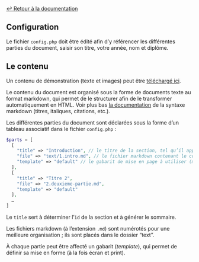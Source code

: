 [↩ Retour à la documentation](index.md)

## Configuration

Le fichier `config.php` doit être édité afin d’y référencer les différentes parties du document, saisir son titre, votre année, nom et diplôme.

## Le contenu

Un contenu de démonstration (texte et images) peut être [téléchargé ici](https://ateliers.esad-pyrenees.fr/pagetypetoprint/demo-base.zip). 

Le contenu du document est organisé sous la forme de documents texte au format markdown, qui permet de le structurer afin de le transformer automatiquement en HTML.
Voir plus bas [la documentation](#markdown) de la syntaxe markdown (titres, italiques, citations, etc.). 

Les différentes parties du document sont déclarées sous la forme d’un tableau associatif dans le fichier `config.php` :

```php
$parts = [
  [
    "title" => "Introduction", // le titre de la section, tel qu’il apparaitra dans le sommaire
    "file" => "text/1.intro.md", // le fichier markdown contenant le contenu (texte de la section)
    "template" => "default" // le gabarit de mise en page à utiliser (mis en forme via CSS)
  ],
  [
    "title" => "Titre 2",
    "file" => "2.deuxieme-partie.md",
    "template" => "default"
  ],
  …
]
```

Le `title` sert à déterminer l’`id` de la section et à générer le sommaire.

Les fichiers markdown (à l’extension `.md`) sont numérotés pour une meilleure organisation ; ils sont placés dans le dossier “text”.

À chaque partie peut être affecté un gabarit (*template*), qui permet de définir sa mise en forme (à la fois écran et print).